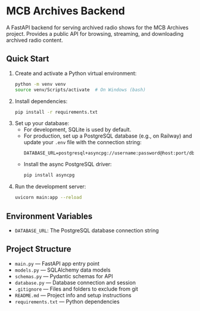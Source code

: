 # MCB Archives Backend

A FastAPI backend for serving archived radio shows for the MCB Archives project. Provides a public API for browsing, streaming, and downloading archived radio content.

## Quick Start

1. Create and activate a Python virtual environment:
   ```bash
   python -m venv venv
   source venv/Scripts/activate  # On Windows (bash)
   ```
2. Install dependencies:
   ```bash
   pip install -r requirements.txt
   ```
3. Set up your database:
   - For development, SQLite is used by default.
   - For production, set up a PostgreSQL database (e.g., on Railway) and update your `.env` file with the connection string:
     ```env
     DATABASE_URL=postgresql+asyncpg://username:password@host:port/dbname
     ```
   - Install the async PostgreSQL driver:
     ```bash
     pip install asyncpg
     ```
4. Run the development server:
   ```bash
   uvicorn main:app --reload
   ```

## Environment Variables
- `DATABASE_URL`: The PostgreSQL database connection string

## Project Structure
- `main.py` — FastAPI app entry point
- `models.py` — SQLAlchemy data models
- `schemas.py` — Pydantic schemas for API
- `database.py` — Database connection and session
- `.gitignore` — Files and folders to exclude from git
- `README.md` — Project info and setup instructions
- `requirements.txt` — Python dependencies
